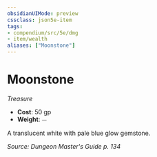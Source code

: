 ```yaml
---
obsidianUIMode: preview
cssclass: json5e-item
tags:
- compendium/src/5e/dmg
- item/wealth
aliases: ["Moonstone"]
---
```

# Moonstone
*Treasure*  

- **Cost**: 50 gp
- **Weight**: ⏤

A translucent white with pale blue glow gemstone.

*Source: Dungeon Master's Guide p. 134*